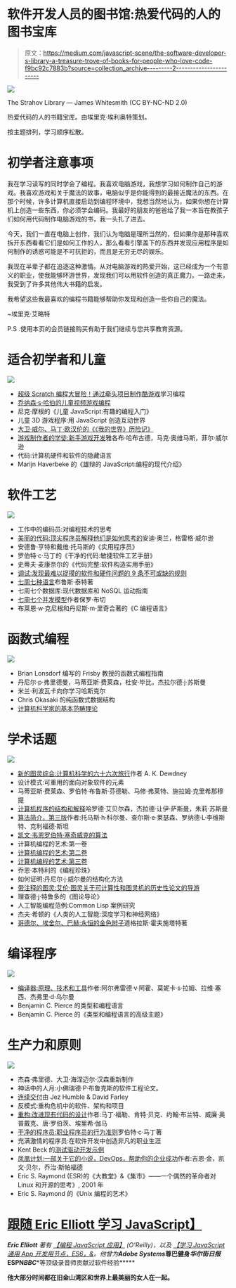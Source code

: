 # 软件开发人员的图书馆:热爱代码的人的图书宝库

> 原文：<https://medium.com/javascript-scene/the-software-developer-s-library-a-treasure-trove-of-books-for-people-who-love-code-f9bc92c7883b?source=collection_archive---------2----------------------->

![](img/8875ea25fb446b19883ac4df02b9fe14.png)

The Strahov Library — James Whitesmith (CC BY-NC-ND 2.0)

热爱代码的人的书籍宝库。由埃里克·埃利奥特策划。

按主题排列，学习顺序松散。

# 初学者注意事项

我在学习读写的同时学会了编程。我喜欢电脑游戏，我想学习如何制作自己的游戏。我喜欢游戏和关于魔法的故事，电脑似乎是你能得到的最接近魔法的东西。在那个时候，许多计算机直接启动到编程环境中，我想当然地认为，如果你想在计算机上创造一些东西，你必须学会编码。我最好的朋友的爸爸给了我一本旨在教孩子们如何用代码制作电脑游戏的书，我一头扎了进去。

今天，我们一直在电脑上创作，我们认为电脑是理所当然的，但如果你是那种喜欢拆开东西看看它们是如何工作的人，那么看看引擎盖下的东西并发现应用程序是如何制作的诱惑可能是不可抗拒的，而且是无穷无尽的娱乐。

我现在半辈子都在追逐这种激情。从对电脑游戏的热爱开始，这已经成为一个有意义的职业，使我能够环游世界，发现我们可以用软件创造的真正魔力。一路走来，我受到了许多其他伟大书籍的启发。

我希望这些我最喜欢的编程书籍能够帮助你发现和创造一些你自己的魔法。

~埃里克·艾略特

P.S .使用本页的会员链接购买有助于我们继续与您共享教育资源。

# 适合初学者和儿童

![](img/772628847de3e42d410875c7cb98a7a0.png)

*   [超级 Scratch 编程大冒险！通过牵头项目制作酷游戏](http://www.amazon.com/Super-Scratch-Programming-Adventure-Program/dp/1593274092/ref=as_li_ss_tl?ie=UTF8&linkCode=ll1&tag=eejs-20&linkId=16addcb2acd2ce7181c55aed391a4b8e)学习编程
*   [乔纳森·s·哈伯的儿童视频游戏编程](http://www.amazon.com/Video-Game-Programming-Jonathan-Harbour/dp/1435461169/ref=as_li_ss_tl?ie=UTF8&linkCode=ll1&tag=eejs-20&linkId=0320e4e869522073c5438d3806f73277)
*   尼克·摩根的《儿童 JavaScript:有趣的编程入门》
*   儿童 3D 游戏程序:用 JavaScript 创造互动世界
*   [大卫·威尔、马丁·欧汉伦的《《我的世界》历险记》](http://www.amazon.com/Adventures-Minecraft-David-Whale/dp/111894691X/ref=as_li_ss_tl?ie=UTF8&linkCode=ll1&tag=eejs-20&linkId=9da01767bbd5eb732a4ada0504c8a662)
*   [游戏制作者的学徒:新手游戏开发](http://www.amazon.com/The-Game-Makers-Apprentice-Development/dp/1590596153/ref=as_li_ss_tl?ie=UTF8&linkCode=ll1&tag=eejs-20&linkId=982ca1338bec7213474fbcac8dc888d6)雅各布·哈布古德，马克·奥维马斯，菲尔·威尔逊
*   代码:计算机硬件和软件的隐藏语言
*   Marijn Haverbeke 的《雄辩的 JavaScript:编程的现代介绍》

# 软件工艺

![](img/84cd1ab8ca74890d6a6fde09586ba953.png)

*   工作中的编码员:对编程技术的思考
*   [美丽的代码:顶尖程序员解释他们是如何思考的](http://www.amazon.com/Beautiful-Code-Leading-Programmers-Practice/dp/0596510047/ref=as_li_ss_tl?ie=UTF8&linkCode=ll1&tag=eejs-20&linkId=9584716c6027fccff9c12e866f3353a2)安迪·奥兰，格雷格·威尔逊
*   安德鲁·亨特和戴维·托马斯的《实用程序员》
*   罗伯特·c·马丁的《干净的代码:敏捷软件工艺手册》
*   史蒂夫·麦康奈尔的《代码完整:软件构造实用手册》
*   [调试:发现最难以捉摸的软件和硬件问题的 9 条不可或缺的规则](http://www.amazon.com/gp/product/0814474578/ref=as_li_ss_tl?ie=UTF8&linkCode=ll1&tag=eejs-20&linkId=7c11d9e624328bb8242dc11e9c73e0d7)
*   [七周七种语言](http://www.amazon.com/Seven-Languages-Weeks-Programming-Programmers/dp/193435659X/ref=as_li_ss_tl?ie=UTF8&linkCode=ll1&tag=eejs-20&linkId=d85311a13116f2aa4e97d60ebdb8fd2f)布鲁斯·泰特著
*   七周七个数据库:现代数据库和 NoSQL 运动指南
*   [七周七个并发模型](http://www.amazon.com/Seven-Concurrency-Models-Weeks-Programmers/dp/1937785653/ref=as_li_ss_tl?ie=UTF8&linkCode=ll1&tag=eejs-20&linkId=8564874935a619d8a8bdd22baeab506b)作者保罗·布切
*   布莱恩·w·克尼根和丹尼斯·m·里奇合著的《C 编程语言》

# 函数式编程

![](img/9db46c0a6121e7407198d38007002dcd.png)

*   Brian Lonsdorf 编写的 Frisby 教授的函数式编程指南
*   丹尼尔·p·弗里德曼，马蒂亚斯·费莱森，杜安·毕比，杰拉尔德·j·苏斯曼
*   米兰·利波瓦卡向你学习哈斯克尔
*   Chris Okasaki 的纯函数式数据结构
*   [计算机科学家的基本范畴理论](http://www.amazon.com/Category-Computer-Scientists-Foundations-Computing/dp/0262660717/ref=as_li_ss_tl?ie=UTF8&linkCode=ll1&tag=eejs-20&linkId=b29a738fb45af42a56ea448708f438c0)

# 学术话题

![](img/df348b3eb5bf70583805a073e0c02501.png)

*   [新的图灵综合:计算机科学的六十六次旅行](http://www.amazon.com/New-Turing-Omnibus-Sixty-Six-Excursions/dp/0805071660/ref=as_li_ss_tl?ie=UTF8&linkCode=ll1&tag=eejs-20&linkId=d4c83e87bc3746de2bc108878dad8e0b)作者 A. K. Dewdney
*   设计模式:可重用的面向对象软件的元素
*   马蒂亚斯·费莱森、罗伯特·布鲁斯·芬德勒、马修·弗莱特、施拉姆·克里希那穆提
*   [计算机程序的结构和解释](http://www.amazon.com/Structure-Interpretation-Computer-Programs-Engineering/dp/0262510871/ref=as_li_ss_tl?ie=UTF8&linkCode=ll1&tag=eejs-20&linkId=c9229d8c79cf8044b3f467dcf7fc3354)哈罗德·艾贝尔森，杰拉德·让伊·萨斯曼，朱莉·苏斯曼
*   [算法简介，第三版](http://www.amazon.com/Introduction-Algorithms-3rd-Edition-Press/dp/0262033844/ref=as_li_ss_tl?ie=UTF8&linkCode=ll1&tag=eejs-20&linkId=6cd4795a1defdc493ae88583dcc7ffea)作者:托马斯·h·科尔曼、查尔斯·e·莱瑟森、罗纳德·L·李维斯特、克利福德·斯坦
*   [凯文·韦恩罗伯特·塞奇威克的算法](http://www.amazon.com/Algorithms-4th-Edition-Robert-Sedgewick/dp/032157351X/ref=as_li_ss_tl?ie=UTF8&linkCode=ll1&tag=eejs-20&linkId=34295214cd2497b23525e76d24e5134d)
*   计算机编程的艺术:第一卷
*   [计算机编程的艺术:第二卷](http://www.amazon.com/Art-Computer-Programming-Volume-Seminumerical/dp/0201896842/ref=as_li_ss_tl?ie=UTF8&linkCode=ll1&tag=eejs-20&linkId=e9cb1b0bb7c748d917adcefbdc1dea93)
*   [计算机编程的艺术:第三卷](http://www.amazon.com/The-Art-Computer-Programming-Searching/dp/0201896850/ref=as_li_ss_tl?ie=UTF8&linkCode=ll1&tag=eejs-20&linkId=597462f2262f3e6aab618b8f2e51dcad)
*   乔恩·本特利的《编程珍珠》
*   如何证明:丹尼尔·j·威尔曼的结构化方法
*   [带注释的图灵:艾伦·图灵关于可计算性和图灵机的历史性论文的导游](http://www.amazon.com/The-Annotated-Turing-Historic-Computability/dp/0470229055/ref=as_li_ss_tl?ie=UTF8&dpID=51sx1xpVIOL&dpSrc=sims&preST=_AC_UL160_SR107%2C160_&refRID=0H3V56NSRHJC0C36GQD0&linkCode=ll1&tag=eejs-20&linkId=d369bb156ec4cb9f9016d47cebc24aa3)
*   理查德·j·特鲁多的《图论导论》
*   人工智能编程范例:Common Lisp 案例研究
*   杰夫·希顿的《人类的人工智能:深度学习和神经网络》
*   [哥德尔、埃舍尔、巴赫:永恒的金色辫子](http://www.amazon.com/G%C3%B6del-Escher-Bach-Eternal-Golden/dp/0465026567/ref=as_li_ss_tl?ie=UTF8&linkCode=ll1&tag=eejs-20&linkId=93ed30e47f63b051e0d84071cec83fc1)道格拉斯·霍夫施塔特著

# 编译程序

![](img/fdad1cd8b3885c558151d694f9b2106e.png)

*   [编译器:原理、技术和工具](http://www.amazon.com/Compilers-Principles-Techniques-Tools-Edition/dp/0321486811/ref=as_li_ss_tl?ie=UTF8&linkCode=ll1&tag=eejs-20&linkId=b05ead9350e6c40d2ad5de0220df93b3)作者:阿尔弗雷德·v·阿霍、莫妮卡·s·拉姆、拉维·塞西、杰弗里·d·乌尔曼
*   Benjamin C. Pierce 的类型和编程语言
*   Benjamin C. Pierce 的《类型和编程语言的高级主题》

# 生产力和原则

![](img/5c3c26f0b1a972f37ffbbb4941e8de43.png)

*   杰森·弗里德、大卫·海涅迈尔·汉森重新制作
*   神话中的人月:小佛瑞德·P·布鲁克斯的软件工程论文。
*   [连续交付](http://www.amazon.com/Continuous-Delivery-Deployment-Automation-Addison-Wesley/dp/0321601912/ref=as_li_ss_tl?ie=UTF8&linkCode=ll1&tag=eejs-20&linkId=c3a14417e3124e233330982128167324)由 Jez Humble & David Farley
*   反模式:重构危机中的软件、架构和项目
*   [重构:改进现有代码的设计](http://www.amazon.com/Refactoring-Improving-Design-Existing-Code/dp/0201485672/ref=as_li_ss_tl?ie=UTF8&linkCode=ll1&tag=eejs-20&linkId=503f5f6539e7c33836f1f848b424295f)作者:马丁·福勒、肯特·贝克、约翰·布兰特、威廉·奥普戴克、唐·罗伯茨、埃里希·伽马
*   [干净的程序员:职业程序员的行为准则](http://www.amazon.com/The-Clean-Coder-Professional-Programmers/dp/0137081073/ref=as_li_ss_tl?ie=UTF8&linkCode=ll1&tag=eejs-20&linkId=677a2ee28efb51d1c3b8392a81efa5a1)罗伯特·c·马丁著
*   充满激情的程序员:在软件开发中创造非凡的职业生涯
*   Kent Beck 的[测试驱动开发示例](http://www.amazon.com/Test-Driven-Development-By-Example/dp/0321146530/ref=as_li_ss_tl?ie=UTF8&linkCode=ll1&tag=eejs-20&linkId=4bdd44ebc587c423a1986285edd66e2c)
*   [凤凰计划:一部关于它的小说，DevOps，帮助你的企业成功](http://www.amazon.com/Phoenix-Project-DevOps-Helping-Business/dp/0988262509/ref=as_li_ss_tl?ie=UTF8&linkCode=ll1&tag=eejs-20&linkId=a0f02161c4cba3083fd25d7ecc27a1fd)作者:吉恩·金，凯文·贝尔，乔治·斯帕福德
*   Eric S. Raymond (ESR)的《大教堂》&《集市》——一个偶然的革命者对 Linux 和开源的思考》, 2001 年
*   Eric S. Raymond 的《Unix 编程的艺术》

# [跟随 Eric Elliott 学习 JavaScript】](https://ericelliottjs.com/product/lifetime-access-pass/)

***Eric Elliott*** *著有* [*【编程 JavaScript 应用】*](http://pjabook.com) *(O'Reilly)，以及* [*【学习 JavaScript 通用 App 开发用节点，ES6，&*](https://leanpub.com/learn-javascript-react-nodejs-es6/)*。他曾为****Adobe Systems*******尊巴健身*******华尔街日报*******ESPN*******BBC****等顶级录音师贡献过软件经验*****

**他大部分时间都在旧金山湾区和世界上最美丽的女人在一起。**